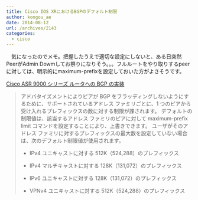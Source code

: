 ```yaml
---
title: Cisco IOS XRにおけるBGPのデフォルト制限
author: kongou_ae
date: 2014-08-12
url: /archives/2143
categories:
  - cisco
---
```

　気になったのでメモ。把握したうえで適切な設定にしないと、ある日突然PeerがAdmin Dowmしてお祭りになりそう。。。フルルートをやり取りするpeerに対しては、明示的にmaximum-prefixを設定しておいた方がよさそうです。

[Cisco ASR 9000 シリーズ ルータへの BGP の実装][1]

> アドバタイズメントによりピアが BGP をフラッディングしないようにするために、サポートされているアドレス ファミリごとに、1 つのピアから受け入れるプレフィックスの数に対する制限が課されます。 デフォルトの制限値は、該当するアドレス ファミリのピアに対して maximum-prefix limit コマンドを設定することにより、上書きできます。 ユーザがそのアドレス ファミリに対するプレフィックスの最大数を設定していない場合は、次のデフォルト制限値が使用されます。
> 
>   * IPv4 ユニキャストに対する 512K（524,288）のプレフィックス
> 
>   * IPv4 マルチキャストに対する 128K（131,072）のプレフィックス
> 
>   * IPv6 ユニキャストに対する 128K（131,072）のプレフィックス
> 
>   * VPNv4 ユニキャストに対する 512K（524,288）のプレフィックス

 [1]: http://www.cisco.com/cisco/web/support/JP/docs/RT/ServProviderEdgeRT/ASR9000AggregationServsRT/CG/024/b_routing_cg43xasr9k_chapter_010.html?bid=0900e4b183069caa#con_1088375